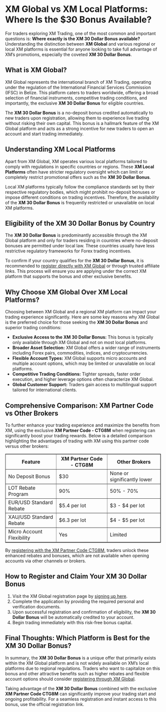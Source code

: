 <h1>XM Global vs XM Local Platforms: Where Is the $30 Bonus Available?</h1>
<p>For traders exploring XM Trading, one of the most common and important questions is: <strong>Where exactly is the XM 30 Dollar Bonus available?</strong> Understanding the distinction between <strong>XM Global</strong> and various regional or local XM platforms is essential for anyone looking to take full advantage of XM’s promotions, especially the coveted <strong>XM 30 Dollar Bonus</strong>.</p>
<h2>What is XM Global?</h2>
<p>XM Global represents the international branch of XM Trading, operating under the regulation of the International Financial Services Commission (IFSC) in Belize. This platform caters to traders worldwide, offering a broad selection of financial instruments, competitive trading conditions, and importantly, the exclusive <strong>XM 30 Dollar Bonus</strong> for eligible countries.</p>
<p>The <strong>XM 30 Dollar Bonus</strong> is a no-deposit bonus credited automatically to new traders upon registration, allowing them to experience live trading without risking their own capital. This bonus is a hallmark feature of the XM Global platform and acts as a strong incentive for new traders to open an account and start trading immediately.</p>
<h2>Understanding XM Local Platforms</h2>
<p>Apart from XM Global, XM operates various local platforms tailored to comply with regulations in specific countries or regions. These <strong>XM Local Platforms</strong> often have stricter regulatory oversight which can limit or completely restrict promotional offers such as the <strong>XM 30 Dollar Bonus</strong>.</p>
<p>Local XM platforms typically follow the compliance standards set by their respective regulatory bodies, which might prohibit no-deposit bonuses or impose different conditions on trading incentives. Therefore, the availability of the <strong>XM 30 Dollar Bonus</strong> is frequently restricted or unavailable on local XM platforms.</p>
<h2>Eligibility of the XM 30 Dollar Bonus by Country</h2>
<p>The <strong>XM 30 Dollar Bonus</strong> is predominantly accessible through the XM Global platform and only for traders residing in countries where no-deposit bonuses are permitted under local law. These countries usually have less restrictive regulatory frameworks for Forex trading incentives.</p>
<p>To confirm if your country qualifies for the <strong>XM 30 Dollar Bonus</strong>, it is recommended to <a href="https://affs.click/DxX1G" target="_blank" rel="noopener noreferrer">register directly with XM Global</a> or through trusted affiliate links. This process will ensure you are applying under the correct XM platform that supports the bonus and other exclusive benefits.</p>
<h2>Why Choose XM Global Over XM Local Platforms?</h2>
<p>Choosing between XM Global and a regional XM platform can impact your trading experience significantly. Here are some key reasons why XM Global is the preferred choice for those seeking the <strong>XM 30 Dollar Bonus</strong> and superior trading conditions:</p>
<ul>
<li><strong>Exclusive Access to the XM 30 Dollar Bonus:</strong> This bonus is typically only available through XM Global and not on most local platforms.</li>
<li><strong>Broader Asset Selection:</strong> XM Global offers a wider range of instruments including Forex pairs, commodities, indices, and cryptocurrencies.</li>
<li><strong>Flexible Account Types:</strong> XM Global supports micro accounts and multiple account options, which may be limited or unavailable on local platforms.</li>
<li><strong>Competitive Trading Conditions:</strong> Tighter spreads, faster order execution, and higher leverage options often characterize XM Global.</li>
<li><strong>Global Customer Support:</strong> Traders gain access to multilingual support tailored for international clients.</li>
</ul>
<h2>Comprehensive Comparison: XM Partner Code vs Other Brokers</h2>
<p>To further enhance your trading experience and maximize the benefits from XM, using the exclusive <strong>XM Partner Code - CTG8M</strong> when registering can significantly boost your trading rewards. Below is a detailed comparison highlighting the advantages of trading with XM using this partner code versus other brokers:</p>
<table border="1" cellpadding="8" cellspacing="0" style="border-collapse: collapse;">
<thead>
<tr>
<th>Feature</th>
<th>XM Partner Code - CTG8M</th>
<th>Other Brokers</th>
</tr>
</thead>
<tbody>
<tr>
<td>No Deposit Bonus</td>
<td>$30</td>
<td>None or significantly lower</td>
</tr>
<tr>
<td>LOT Rebate Program</td>
<td>90%</td>
<td>50% - 70%</td>
</tr>
<tr>
<td>EUR/USD Standard Rebate</td>
<td>$5.4 per lot</td>
<td>$3 - $4 per lot</td>
</tr>
<tr>
<td>XAU/USD Standard Rebate</td>
<td>$6.3 per lot</td>
<td>$4 - $5 per lot</td>
</tr>
<tr>
<td>Micro Account Flexibility</td>
<td>Yes</td>
<td>Limited</td>
</tr>
</tbody>
</table>
<p>By <a href="https://affs.click/DxX1G" target="_blank" rel="noopener noreferrer">registering with the XM Partner Code CTG8M</a>, traders unlock these enhanced rebates and bonuses, which are not available when opening accounts via other channels or brokers.</p>
<h2>How to Register and Claim Your XM 30 Dollar Bonus</h2>
<ol>
<li>Visit the XM Global registration page by <a href="https://affs.click/DxX1G" target="_blank" rel="noopener noreferrer">signing up here</a>.</li>
<li>Complete the application by providing the required personal and verification documents.</li>
<li>Upon successful registration and confirmation of eligibility, the <strong>XM 30 Dollar Bonus</strong> will be automatically credited to your account.</li>
<li>Begin trading immediately with this risk-free bonus capital.</li>
</ol>
<h2>Final Thoughts: Which Platform is Best for the XM 30 Dollar Bonus?</h2>
<p>In summary, the <strong>XM 30 Dollar Bonus</strong> is a unique offer that primarily exists within the XM Global platform and is not widely available on XM’s local platforms due to regional regulations. Traders who want to capitalize on this bonus and other attractive benefits such as higher rebates and flexible account options should consider <a href="https://affs.click/DxX1G" target="_blank" rel="noopener noreferrer">registering through XM Global</a>.</p>
<p>Taking advantage of the <strong>XM 30 Dollar Bonus</strong> combined with the exclusive <strong>XM Partner Code CTG8M</strong> can significantly improve your trading start and ongoing profitability. For a seamless registration and instant access to this bonus, use the official registration link.</p>
</body>
</html>
